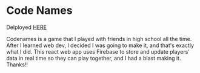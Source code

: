 # Code Names

Delployed [HERE](https://code-names-2021.netlify.app/)

Codenames is a game that I played with friends in high school all the time. After I learned web dev, I decided I was going to make it, and that's exactly what I did. This react web app uses Firebase to store and update players' data in real time so they can play together, and I had a blast making it. Thanks!!
